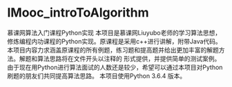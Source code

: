# IMooc_introToAlgorithm
慕课网算法入门课程Python实现
本项目是慕课网Liuyubo老师的学习算法思想，修炼编程内功课程的Python实现。原课程是采用c++进行讲解，附带Java代码。
本项目内容力求涵盖原课程的所有例题，练习题和提高题并给出更加丰富的解题方法。解题和算法思路将在文件开头以注释的
形式提供，并提供简单的测试案例。
由于现在用Python进行算法面试的人数还是较少，希望可以通过本项目对Python刷题的朋友们共同提高算法思路。
本项目使用Python 3.6.4 版本。
